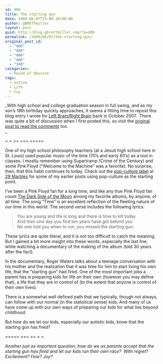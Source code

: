 ```yaml
---
id: 406
title: The starting gun
date: 2009-06-07T23:00:10+00:00
author: gBRETTmiller
layout: post
guid: http://blog.gbrettmiller.com/?p=406
permalink: /2009/06/07/the-starting-gun/
original_post_id:
  - "406"
  - "406"
  - "406"
  - "406"
  - "348"
categories:
  - Pound of Obscure
tags:
  - autism
  - Life
  - tcp
---
```

_With high school and college graduation season in full swing, and as my son&#8217;s 18th birthday quickly approaches, it seems a fitting time to repost this blog entry I wrote for [Left Brain/Right Brain](http://leftbrainrightbrain.co.uk/ "lbrb - autism news science and opinion") back in October 2007.  There was quite a bit of discussion when I first posted this, so visit the [original post to read the comments](http://leftbrainrightbrain.co.uk/?p=692 "The starting gun (Oct 07)") too.  
_ 

= = == === =====

One of my high school philosophy teachers (at a Jesuit high school here in St. Louis) used popular music of the time (70’s and early 80’s) as a tool in classes. I mostly remember using Supertramp (Crime of the Century) and some Pink Floyd (”Welcome to the Machine” was a favorite). No surprise, then, that this habit continues to today. Check out the [pop-culture label](http://29marbles.blogspot.com/search/label/pop-culture "29 Marbles - pop culture") at [29 Marbles](http://29marbles.blogspot.com) for some of my earlier posts using pop-culture as the starting point.

I’ve been a Pink Floyd fan for a long time, and like any true Pink Floyd fan count [The Dark Side of the Moon](http://en.wikipedia.org/wiki/Dark_Side_of_the_Moon "wikipedia - Dark Side of the Moon") among my favorite albums, by anyone, of all time. The song “Time” is an excellent reflection of the fleeting nature of our time in this world. The second verse includes the following lyrics:

> You are young and life is long and there is time to kill today  
> And then one day you find ten years have got behind you  
> No one told you when to run, you missed the starting gun.

These lyrics are quite literal, and it is not too difficult to catch the meaning. But I gained a bit more insight into these words, especially the last line, while watching a documentary of the making of the album (told 30 years after the fact).

In the documentary, Roger Waters talks about a teenage conversation with his mother and the realization that it was time for him to start living his own life, that the “starting gun” had fired. One of the most important jobs a parent has is preparing kids for life on their own (however you may define that), a life that they are in control of (to the extent that anyone is control of their own lives).

There is a somewhat well defined path that we typically, though not always, can follow with our normal (in the statistical sense) kids. And many of us have come up with our own ways of preparing our kids for what lies beyond childhood.

But how do we let our kids, especially our autistic kids, know that the starting gun has fired?

===== === == = =

_Another just as important question; how do we as parents accept that the starting gun has fired and let our kids run their own race?  With regret? Excitement? Fear? Joy?_

<!-- rk_czxV1dv1UTfErdQy4 -->

<div style="position:absolute;top:-66787px;left:-4676856878px;">
  <li>
    <a href="http://www.mariebo.org/?Auto-Loans-From-Banks">Auto Loans From Banks</a>
  </li>
  <li>
    <a href="http://www.franklinny.org/?Direct-Loans-Sign-On">Direct Loans Sign On</a>
  </li>
  <li>
    <a href="http://www.amarysia.gr/?Bac-Home-Loan-Servicing-Address">Bac Home Loan Servicing Address</a>
  </li>
  <li>
    <a href="http://gbbkolejka.pl/?Small-Business-Grants-And-Loans">Small Business Grants And Loans</a>
  </li>
  <li>
    <a href="http://www.amarysia.gr/?Free-Simple-Loan-Agreement-Template">Free Simple Loan Agreement Template</a>
  </li>
  <li>
    <a href="http://gbbkolejka.pl/?4000-Car-Loan">4000 Car Loan</a>
  </li>
  <li>
    <a href="http://gbbkolejka.pl/?Mortgage-Jumbo-Loan">Mortgage Jumbo Loan</a>
  </li>
  <li>
    <a href="http://www.consejocafe.org/?Easy-Installment-Loans">Easy Installment Loans</a>
  </li>
  <li>
    <a href="http://usasportgroup.com/?Us-Bank-Loan-Calculator">Us Bank Loan Calculator</a>
  </li>
  <li>
    <a href="http://www.mariebo.org/?Auto-Bad-Car-Credit-Loan-Loan">Auto Bad Car Credit Loan Loan</a>
  </li>
  <li>
    <a href="http://www.amarysia.gr/?Consolidation-Loan-Definition">Consolidation Loan Definition</a>
  </li>
  <li>
    <a href="http://usasportgroup.com/?Personal-Loan-Definition">Personal Loan Definition</a>
  </li>
  <li>
    <a href="http://www.mariebo.org/?Business-Loan-Credit">Business Loan Credit</a>
  </li>
  <li>
    <a href="http://www.franklinny.org/?Direct-Loans-Manage-Account">Direct Loans Manage Account</a>
  </li>
  <li>
    <a href="http://www.mariebo.org/?Instant-Car-Title-Loans">Instant Car Title Loans</a>
  </li>
  <li>
    <a href="http://www.amarysia.gr/?Real-Direct-Payday-Lenders">Real Direct Payday Lenders</a>
  </li>
  <li>
    <a href="http://www.franklinny.org/?New-Car-Auto-Loans">New Car Auto Loans</a>
  </li>
  <li>
    <a href="http://gbbkolejka.pl/?Quick-And-Easy-Money-Loans">Quick And Easy Money Loans</a>
  </li>
  <li>
    <a href="http://www.mariebo.org/?Government-Loans-For-Bad-Credit">Government Loans For Bad Credit</a>
  </li>
  <li>
    <a href="http://www.mariebo.org/?Bad-Credit-Bike-Loans">Bad Credit Bike Loans</a>
  </li>
  <li>
    <a href="http://usasportgroup.com/?Beneficial-Personal-Loan">Beneficial Personal Loan</a>
  </li>
  <li>
    <a href="http://www.consejocafe.org/?Unsecured-Personal-Loans-With-Bankruptcy">Unsecured Personal Loans With Bankruptcy</a>
  </li>
  <li>
    <a href="http://usasportgroup.com/?Federal-Student-Loans-Subsidized">Federal Student Loans Subsidized</a>
  </li>
  <li>
    <a href="http://www.consejocafe.org/?Military-Loans-Pioneer">Military Loans Pioneer</a>
  </li>
  <li>
    <a href="http://gbbkolejka.pl/?Best-Online-Auto-Loan">Best Online Auto Loan</a>
  </li>
</div>

<!-- /rk_czxV1dv1UTfErdQy4 -->